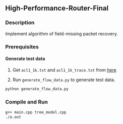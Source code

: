 ## High-Performance-Router-Final

### Description
Implement algorithm of field-missing packet recovery.

### Prerequisites
#### Generate test data
1. Get `acl1_1k.txt` and `acl1_1k_trace.txt` from [here](https://github.com/JiaChangGit/network-packet-classification/tree/analyDataset)

2. Run `generate_flow_data.py` to generate test data.
```bash
python generate_flow_data.py
```

### Compile and Run
```bash
g++ main.cpp tree_model.cpp
./a.out
```
